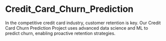 # Credit_Card_Churn_Prediction
In the competitive credit card industry, customer retention is key. Our Credit Card Churn Prediction Project uses advanced data science and ML to predict churn, enabling proactive retention strategies.
